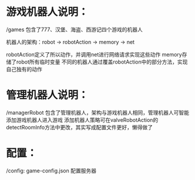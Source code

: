 # 游戏机器人说明：

/games 包含了777、汉堡、海盗、西游记四个游戏的机器人

机器人的架构：robot -> robotAction -> memory
                                 -> net

robotAction定义了所以动作，并调用net进行网络请求实现这些动作
memory存储了robot所有临时变量
不同的机器人通过覆盖robotAction中的部分方法，实现自己独有的动作

# 管理机器人说明：

/managerRobot 包含了管理机器人，架构与游戏机器人相同，管理机器人可智能添加游戏机器人进入游戏
添加机器人策略可在valveRobotAction的detectRoomInfo方法中更改，其实写成配置文件更好，懒得做了

# 配置：
/config:
game-config.json 配置服务器
